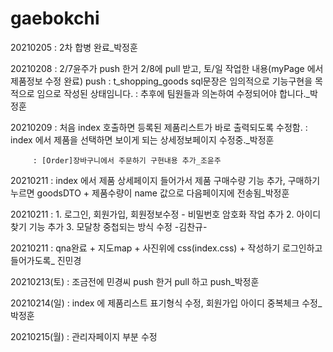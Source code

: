 # gaebokchi

20210205 : 2차 합병 완료_박정훈

20210208 : 2/7윤주가 push 한거 2/8에 pull 받고, 토/일 작업한 내용(myPage 에서 제품정보 수정 완료) push
         : t_shopping_goods sql문장은 임의적으로 기능구현을 목적으로 임으로 작성된 상태임니다.
         : 추후에 팀원들과 의논하여 수정되어야 합니다._박정훈
         
20210209 : 처음 index 호출하면 등록된 제품리스트가 바로 출력되도록 수정함.
         : index 에서 제품을 선택하면 보이게 되는 상세정보페이지 수정중._박정훈
         
         : [Order]장바구니에서 주문하기 구현내용 추가_조윤주

20210211 : index 에서 제품 상세페이지 들어가서 제품 구매수량 기능 추가, 구매하기 누르면 goodsDTO + 제품수량이 name 값으로 다음페이지에 전송됨_박정훈

20210211 : 1. 로그인, 회원가입, 회원정보수정 - 비밀번호 암호화 작업 추가
           2. 아이디 찾기 기능 추가
           3. 모달창 중첩되는 방식 수정
            -김찬규-               
               
20210211 : qna완료 + 지도map + 사진위에 css(index.css) + 작성하기 로그인하고 들어가도록_ 진민경

20210213(토) : 조금전에 민경씨 push 한거 pull 하고 push_박정훈

20210214(일) : index 에 제품리스트 표기형식 수정, 회원가입 아이디 중복체크 수정_박정훈

20210215(월) : 관리자페이지 부분 수정
